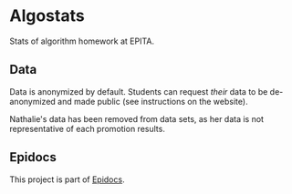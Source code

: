 # Algostats

Stats of algorithm homework at EPITA.

## Data

Data is anonymized by default. Students can request _their_ data to be de-anonymized and made public (see instructions on the website).

Nathalie's data has been removed from data sets, as her data is not representative of each promotion results.


## Epidocs

This project is part of [Epidocs](https://epidocs.eu/).
